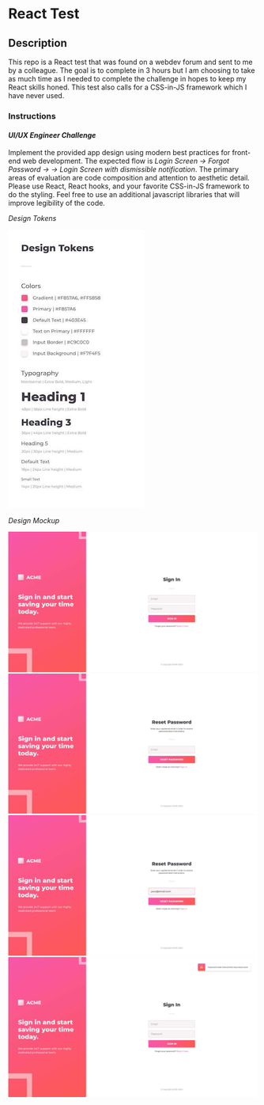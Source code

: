 # React Test

## Description
This repo is a React test that was found on a webdev forum and sent to me by a colleague. The goal is to complete in 3 hours but I am choosing to take as much time as I needed to complete the challenge in hopes to keep my React skills honed. This test also calls for a CSS-in-JS framework which I have never used. 


### Instructions
#### _UI/UX Engineer Challenge_
Implement the provided app design using modern best practices for front-end web development. The expected flow is _Login Screen → Forgot Password → <Submit> → Login Screen with dismissible notification_. The primary areas of evaluation are code composition and attention to aesthetic detail. Please use React, React hooks, and your favorite CSS-in-JS framework to do the styling. Feel free to use an additional javascript libraries that will improve legibility of the code.

_Design Tokens_

![design tokens](./client/public/design/design-tokens.jpg)

_Design Mockup_

![mockup1](./client/public/design/UXUI1.jpg)
![mockup2](./client/public/design/UXUI2.jpg)
![mockup3](./client/public/design/UXUI3.jpg)
![mockup4](./client/public/design/UXUI4.jpg)



